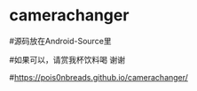 # camerachanger

#源码放在Android-Source里

#如果可以，请赏我杯饮料喝 谢谢

#https://pois0nbreads.github.io/camerachanger/
